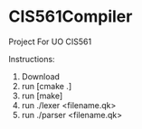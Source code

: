 # CIS561Compiler
Project For UO CIS561

Instructions:
  1. Download
  2. run [cmake .]
  3. run [make]
  4. run ./lexer <filename.qk>
  5. run ./parser <filename.qk>
